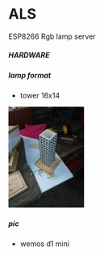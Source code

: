 # ALS
ESP8266 Rgb lamp server

##### HARDWARE

##### lamp format
- tower 16x14
<img src="pics/IMG_20191015_184044.jpg" width="150"/>

##### pic
- wemos d1 mini
